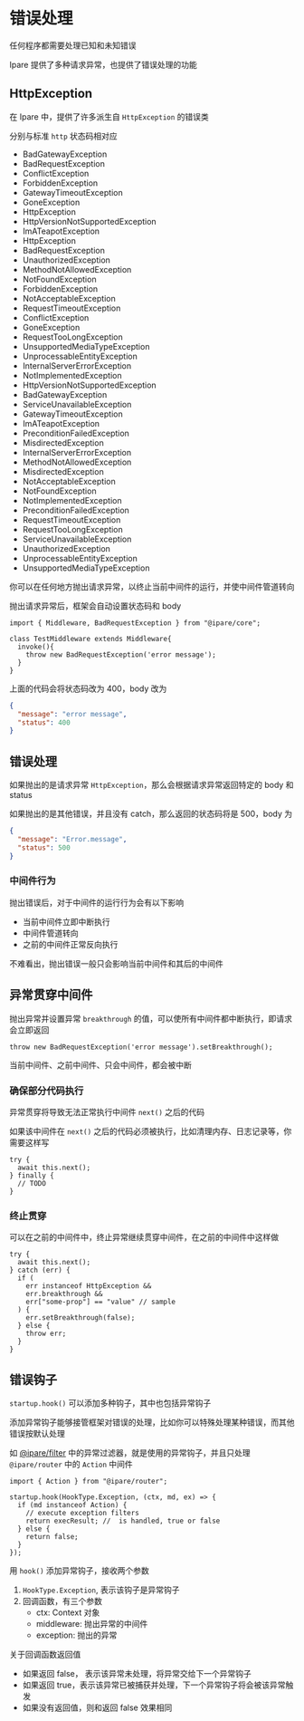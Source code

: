 # 错误处理

任何程序都需要处理已知和未知错误

Ipare 提供了多种请求异常，也提供了错误处理的功能

## HttpException

在 Ipare 中，提供了许多派生自 `HttpException` 的错误类

分别与标准 `http` 状态码相对应

- BadGatewayException
- BadRequestException
- ConflictException
- ForbiddenException
- GatewayTimeoutException
- GoneException
- HttpException
- HttpVersionNotSupportedException
- ImATeapotException
- HttpException
- BadRequestException
- UnauthorizedException
- MethodNotAllowedException
- NotFoundException
- ForbiddenException
- NotAcceptableException
- RequestTimeoutException
- ConflictException
- GoneException
- RequestTooLongException
- UnsupportedMediaTypeException
- UnprocessableEntityException
- InternalServerErrorException
- NotImplementedException
- HttpVersionNotSupportedException
- BadGatewayException
- ServiceUnavailableException
- GatewayTimeoutException
- ImATeapotException
- PreconditionFailedException
- MisdirectedException
- InternalServerErrorException
- MethodNotAllowedException
- MisdirectedException
- NotAcceptableException
- NotFoundException
- NotImplementedException
- PreconditionFailedException
- RequestTimeoutException
- RequestTooLongException
- ServiceUnavailableException
- UnauthorizedException
- UnprocessableEntityException
- UnsupportedMediaTypeException

你可以在任何地方抛出请求异常，以终止当前中间件的运行，并使中间件管道转向

抛出请求异常后，框架会自动设置状态码和 body

```TS
import { Middleware, BadRequestException } from "@ipare/core";

class TestMiddleware extends Middleware{
  invoke(){
    throw new BadRequestException('error message');
  }
}
```

上面的代码会将状态码改为 400，body 改为

```json
{
  "message": "error message",
  "status": 400
}
```

## 错误处理

如果抛出的是请求异常 `HttpException`，那么会根据请求异常返回特定的 body 和 status

如果抛出的是其他错误，并且没有 catch，那么返回的状态码将是 500，body 为

```json
{
  "message": "Error.message",
  "status": 500
}
```

### 中间件行为

抛出错误后，对于中间件的运行行为会有以下影响

- 当前中间件立即中断执行
- 中间件管道转向
- 之前的中间件正常反向执行

不难看出，抛出错误一般只会影响当前中间件和其后的中间件

## 异常贯穿中间件

抛出异常并设置异常 `breakthrough` 的值，可以使所有中间件都中断执行，即请求会立即返回

```TS
throw new BadRequestException('error message').setBreakthrough();
```

当前中间件、之前中间件、只会中间件，都会被中断

### 确保部分代码执行

异常贯穿将导致无法正常执行中间件 `next()` 之后的代码

如果该中间件在 `next()` 之后的代码必须被执行，比如清理内存、日志记录等，你需要这样写

```TS
try {
  await this.next();
} finally {
  // TODO
}
```

### 终止贯穿

可以在之前的中间件中，终止异常继续贯穿中间件，在之前的中间件中这样做

```TS
try {
  await this.next();
} catch (err) {
  if (
    err instanceof HttpException &&
    err.breakthrough &&
    err["some-prop"] == "value" // sample
  ) {
    err.setBreakthrough(false);
  } else {
    throw err;
  }
}
```

## 错误钩子

`startup.hook()` 可以添加多种钩子，其中也包括异常钩子

添加异常钩子能够接管框架对错误的处理，比如你可以特殊处理某种错误，而其他错误按默认处理

如 [@ipare/filter](./filter) 中的异常过滤器，就是使用的异常钩子，并且只处理 `@ipare/router` 中的 `Action` 中间件

```TS
import { Action } from "@ipare/router";

startup.hook(HookType.Exception, (ctx, md, ex) => {
  if (md instanceof Action) {
    // execute exception filters
    return execResult; //  is handled, true or false
  } else {
    return false;
  }
});
```

用 `hook()` 添加异常钩子，接收两个参数

1. `HookType.Exception`, 表示该钩子是异常钩子
2. 回调函数，有三个参数
   - ctx: Context 对象
   - middleware: 抛出异常的中间件
   - exception: 抛出的异常

关于回调函数返回值

- 如果返回 false， 表示该异常未处理，将异常交给下一个异常钩子
- 如果返回 true，表示该异常已被捕获并处理，下一个异常钩子将会被该异常触发
- 如果没有返回值，则和返回 false 效果相同
